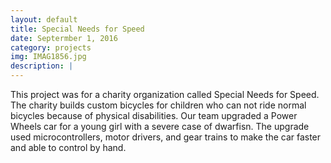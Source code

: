 ```yaml
---
layout: default 
title: Special Needs for Speed 
date: Septermber 1, 2016
category: projects
img: IMAG1856.jpg
description: |
---
```

This project was for a charity organization called Special Needs for Speed. The charity builds custom bicycles for children who can not ride normal bicycles because of physical disabilities. Our team upgraded a Power Wheels car for a young girl with a severe case of dwarfisn. The upgrade used microcontrollers, motor drivers, and gear trains to make the car faster and able to control by hand.
